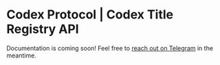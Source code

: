 # Codex Protocol | Codex Title Registry API

Documentation is coming soon! Feel free to [reach out on Telegram](https://t.me/codexprotocol) in the meantime.
